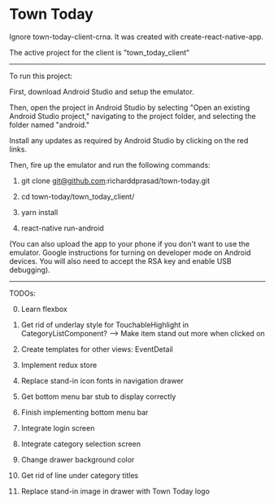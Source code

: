 # Town Today

Ignore town-today-client-crna. It was created with create-react-native-app.

The active project for the client is "town_today_client"

------------------------------------------------------------------------------

To run this project:

First, download Android Studio and setup the emulator.

Then, open the project in Android Studio by selecting 
"Open an existing Android Studio project," navigating to
the project folder, and selecting the folder named "android."

Install any updates as required by Android Studio by clicking on
the red links.

Then, fire up the emulator and run the following commands:

1. git clone git@github.com:richarddprasad/town-today.git

2. cd town-today/town_today_client/

3. yarn install

4. react-native run-android

(You can also upload the app to your phone if you don't
want to use the emulator. Google instructions for turning
on developer mode on Android devices. You will also need
to accept the RSA key and enable USB debugging).

------------------------------------------------------------------------------

TODOs:

0. Learn flexbox

1. Get rid of underlay style for TouchableHighlight in CategoryListComponent?
--> Make item stand out more when clicked on

2. Create templates for other views: EventDetail
3. Implement redux store
4. Replace stand-in icon fonts in navigation drawer
5. Get bottom menu bar stub to display correctly
6. Finish implementing bottom menu bar
7. Integrate login screen
8. Integrate category selection screen
9. Change drawer background color
10. Get rid of line under category titles
11. Replace stand-in image in drawer with Town Today logo
